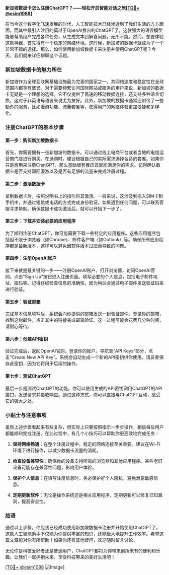 **新加坡数据卡怎么注册ChatGPT？——轻松开启智能对话之旅[[TG💪+ @esim1088](https://t.me/s/esim1088)]**

在当今这个数字化飞速发展的时代，人工智能技术已经渗透到了我们生活的方方面面。而其中最引人注目的莫过于OpenAI推出的ChatGPT了。这款强大的语言模型能够帮助用户完成各种任务，从生成文本到解答问题，无所不能。然而，想要体验这款神器，首先得有一个稳定的网络环境。这时候，新加坡的数据卡就成为了一个非常不错的选择。那么，如何使用新加坡数据卡来注册并使用ChatGPT呢？今天，我们就来详细聊聊这个话题。

### 新加坡数据卡的魅力所在

新加坡作为全球互联网基础设施最为完善的国家之一，其网络速度和稳定性在全球范围内都享有盛誉。对于需要频繁访问国际网站或服务的用户来说，新加坡的数据卡无疑是一个理想的选择。它不仅提供了高速的移动数据连接，还支持多种语言切换，这对于非英语母语者来说尤为友好。此外，新加坡的数据卡通常还附带了一些额外的服务，比如漫游功能、流量套餐等，使得用户的网络体验更加便捷和多样化。

### 注册ChatGPT的基本步骤

#### 第一步：购买新加坡数据卡

首先，你需要拥有一张新加坡的数据卡。可以通过线上电商平台或者当地的电信运营商门店进行购买。在选购时，建议根据自己的实际需求选择合适的套餐。如果你只是想用来注册ChatGPT，那么基础版套餐应该就能满足你的需求。记得确认数据卡是否支持国际漫游以及是否有足够的流量来完成注册过程。

#### 第二步：激活数据卡

拿到数据卡后，按照说明书上的指引将其激活。一般来说，这涉及到插入SIM卡到手机中，并通过短信或电话的方式完成身份验证。如果遇到任何问题，可以联系客服寻求帮助。确保数据卡成功激活后，就可以开始下一步了。

#### 第三步：下载并安装必要的应用程序

为了顺利注册ChatGPT，你可能需要下载一些特定的应用程序。这些应用程序包括但不限于浏览器（如Chrome）、邮件客户端（如Outlook）等。确保所有应用程序都是最新版本，这样可以避免因软件版本过旧而导致的问题。

#### 第四步：注册OpenAI账户

接下来就是最关键的一步——注册OpenAI账户。打开浏览器，访问OpenAI官网，点击“Sign Up”按钮进入注册页面。填写必要的个人信息，包括电子邮件地址、密码等。记得仔细检查信息的准确性，因为稍后会通过电子邮件发送验证码来进行验证。

#### 第五步：验证邮箱

完成基本信息填写后，系统会向你提供的邮箱发送一封验证邮件。登录你的邮箱，找到这封邮件，点击其中的链接完成邮箱验证。这一过程可能会花费几分钟时间，请耐心等待。

#### 第六步：创建API密钥

验证完成后，返回OpenAI官网，登录你的账户。导航至“API Keys”部分，点击“Create New API Key”。系统会自动生成一个新的API密钥供你使用。请妥善保存此密钥，因为它将用于后续的操作。

#### 第七步：测试ChatGPT

最后一步是测试ChatGPT的功能。你可以使用生成的API密钥调用ChatGPT的API接口，发送请求并接收响应。通过这种方式，你可以直接与ChatGPT互动，感受它的强大之处。

### 小贴士与注意事项

虽然上述步骤看起来有些复杂，但实际上只要按照指示一步步操作，相信每位用户都能顺利完成注册。在此过程中，有几个小技巧可以帮助你更高效地完成任务：

1. **保持网络畅通**：在整个注册过程中，稳定的网络连接至关重要。建议在Wi-Fi环境下进行操作，以减少数据卡流量的消耗。
   
2. **检查设备兼容性**：确保你的设备支持所需的浏览器和其他应用程序。某些老旧设备可能存在兼容性问题，影响用户体验。

3. **保护个人信息**：在填写注册信息时，务必保护好个人隐私，避免泄露敏感信息。

4. **定期更新软件**：无论是操作系统还是相关应用程序，定期更新可以修复已知漏洞，提高安全性。

### 结语

通过以上步骤，你应该已经成功使用新加坡数据卡注册并开始使用ChatGPT了。这款人工智能助手不仅能为你提供丰富的知识，还能极大地提升工作效率。希望这篇文章能对你有所帮助！如果你还有其他疑问，欢迎随时留言讨论。

无论你是科技爱好者还是普通用户，ChatGPT都将为你带来前所未有的便利和乐趣。让我们一起拥抱未来，享受科技带来的美好生活吧！

[[TG💪+ @esim1088](https://t.me/s/esim1088) ![Image](https://i.postimg.cc/4NQfJmqS/Snipaste-2025-05-13-00-14-12.png)]